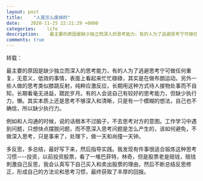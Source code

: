 ```yaml
---
layout: post
title:    "人是怎么废掉的"
date:    2020-11-25 22:21:29 +0800
categories:    life
description:    最主要的原因是缺少独立而深入的思考能力，有的人为了逃避思考宁可做任何重复，无意义，低效的事情，表面上看起来忙忙碌碌，其实是在做布朗运动。另外一些人做的思考类似膝跳反射，纯粹应激反应，长期用这种方式待人接物处事而不自知，长期看毫无进益，蹉跎岁月。有的人会说自己有较好的思考能力，但缺少执行力，懒。其实本质上还是思考不够深入和清晰，只是有一个模糊的想法，自己也不确信，所以缺少执行力。
comments: true
---
```


转载：

最主要的原因是缺少独立而深入的思考能力，有的人为了逃避思考宁可做任何重复，无意义，低效的事情，表面上看起来忙忙碌碌，其实是在做布朗运动。另外一些人做的思考类似膝跳反射，纯粹应激反应，长期用这种方式待人接物处事而不自知，长期看毫无进益，蹉跎岁月。有的人会说自己有较好的思考能力，但缺少执行力，懒。其实本质上还是思考不够深入和清晰，只是有一个模糊的想法，自己也不确信，所以缺少执行力。

例如和人沟通的时候，说的话根本不过脑子，不去思考对方的意图。工作学习中遇到问题，只想快点摆脱问题，而不愿深入思考问题是怎么产生的，该如何避免，不做深入思考，只是事来了，处理下，做一天和尚撞一天钟。

多反思，多总结，最好写下来，然后指导实践。我发现有件事很适合锻炼这种思考习惯----投资，以前投资股票，看了一堆巴菲特，林奇，但是股票老是赔钱，赔钱刺激自己反思，我会认真写下自己买入和卖出股票的理由，然后不断总结反思修正，形成自己的方法论和思考习惯，最终获取了丰厚的回报。